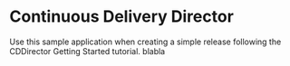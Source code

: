 # Continuous Delivery Director
Use this sample application when creating a simple release following the CDDirector Getting Started tutorial.
blabla



